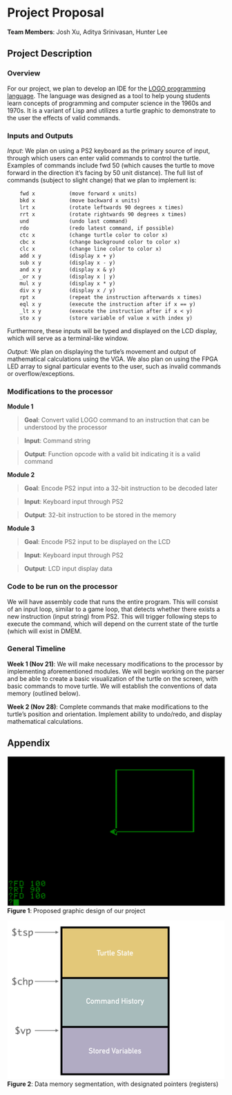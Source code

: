# Project Proposal

**Team Members**: Josh Xu, Aditya Srinivasan, Hunter Lee


## Project Description

### Overview
For our project, we plan to develop an IDE for the [LOGO programming language](https://en.wikipedia.org/wiki/Logo_(programming_language)). The language was designed as a tool to help young students learn concepts of programming and computer science in the 1960s and 1970s. It is a variant of Lisp and utilizes a turtle graphic to demonstrate to the user the effects of valid commands.

### Inputs and Outputs
_Input_: We plan on using a PS2 keyboard as the primary source of input, through which users can enter valid commands to control the turtle. Examples of commands include fwd 50 (which causes the turtle to move forward in the direction it’s facing by 50 unit distance). The full list of commands (subject to slight change) that we plan to implement is:
```
	fwd x			(move forward x units)
	bkd x			(move backward x units)
	lrt x			(rotate leftwards 90 degrees x times)
	rrt x			(rotate rightwards 90 degrees x times)
	und			    (undo last command)
	rdo			    (redo latest command, if possible)
	ctc x			(change turtle color to color x)
	cbc x			(change background color to color x)
	clc x			(change line color to color x)
	add x y		    (display x + y)
	sub x y		    (display x - y)
	and x y		    (display x & y)
	_or x y		    (display x | y)
	mul x y		    (display x * y)
	div x y		    (display x / y)
	rpt x			(repeat the instruction afterwards x times)
	eql x y		    (execute the instruction after if x == y)
	_lt x y		    (execute the instruction after if x < y)	
	sto x y		    (store variable of value x with index y)
```

Furthermore, these inputs will be typed and displayed on the LCD display, which will serve as a terminal-like window.


_Output_: We plan on displaying the turtle’s movement and output of mathematical calculations using the VGA. We also plan on using the FPGA LED array to signal particular events to the user, such as invalid commands or overflow/exceptions.


### Modifications to the processor

**Module 1**

> __Goal__: Convert valid LOGO command to an instruction that can be understood by the processor

> __Input__: Command string

> __Output__: Function opcode with a valid bit indicating it is a valid command

**Module 2**

> __Goal__: Encode PS2 input into a 32-bit instruction to be decoded later

> __Input__: Keyboard input through PS2

> __Output__: 32-bit instruction to be stored in the memory

**Module 3**

> __Goal__: Encode PS2 input to be displayed on the LCD

> __Input__: Keyboard input through PS2

> __Output__: LCD input display data


### Code to be run on the processor

We will have assembly code that runs the entire program. This will consist of an input loop, similar to a game loop, that detects whether there exists a new instruction (input string) from PS2. This will trigger following steps to execute the command, which will depend on the current state of the turtle (which will exist in DMEM. 


### General Timeline

**Week 1 (Nov 21)**: We will make necessary modifications to the processor by implementing aforementioned modules. We will begin working on the parser and be able to create a basic visualization of the turtle on the screen, with basic commands to move turtle. We will establish the conventions of data memory (outlined below).

**Week 2 (Nov 28)**: Complete commands that make modifications to the turtle’s position and orientation. Implement ability to undo/redo, and display mathematical calculations.


## Appendix


![Graphics](/assets/graphic.png)
**Figure 1**: Proposed graphic design of our project

![Data memory segmentation](/assets/data-memory-segmentation.png)
**Figure 2**: Data memory segmentation, with designated pointers (registers)
